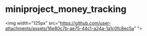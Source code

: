 # miniproject_money_tracking
<img width="125px" src="https://github.com/user-attachments/assets/16e80c7b-ae75-44c1-a24a-1a1c0fc8ec5a"
">
